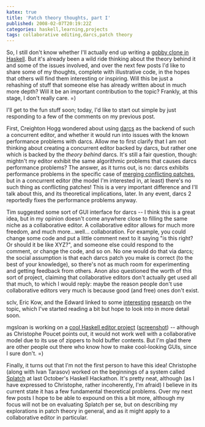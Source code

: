```yaml
---
katex: true
title: 'Patch theory thoughts, part I'
published: 2008-02-07T20:19:22Z
categories: haskell,learning,projects
tags: collaborative editing,darcs,patch theory
---
```


So, I still don't know whether I'll actually end up writing a <a href="https://byorgey.github.io/blog/posts/2008/02/04/gobby-haskell-and-patch-theory.html">gobby clone in Haskell</a>.  But it's already been a wild ride thinking about the theory behind it and some of the issues involved, and over the next few posts I'd like to share some of my thoughts, complete with illustrative code, in the hopes that others will find them interesting or inspiring. Will this be just a rehashing of stuff that someone else has already written about in much more depth?  Will it be an important contribution to the topic?  Frankly, at this stage, I don't really care. =)

I'll get to the fun stuff soon; today, I'd like to start out simple by just responding to a few of the comments on my previous post.

First, Creighton Hogg wondered about using <a href="http://darcs.net/">darcs</a> as the backend of such a concurrent editor, and whether it would run into issues with the known performance problems with darcs.  Allow me to first clarify that I am not thinking about creating a concurrent editor backed by darcs, but rather one which is backed by the <i>theory behind</i> darcs.  It's still a fair question, though: mightn't my editor exhibit the same algorithmic problems that causes darcs performance problems?  The answer, as it turns out, is no: darcs exhibits performance problems in the specific case of <a href="http://wiki.darcs.net/DarcsWiki/ConflictsFAQ#head-882e1bd93393425e47d1699ed72f9c4053f75ef2">merging conflicting patches</a>, but in a concurrent editor (the model I'm interested in, at least) there's no such thing as conflicting patches!  This is a very important difference and I'll talk about this, and its theoretical implications, later.  In any event, darcs 2 reportedly fixes the performance problems anyway.

Tim suggested some sort of GUI interface for darcs -- I think this is a great idea, but in my opinion doesn't come anywhere close to filling the same niche as a collaborative editor.  A collaborative editor allows for much more freedom, and much more...well... collaboration.  For example, you could change some code and put a little comment next to it saying "is this right? Or should it be like XYZ?", and someone else could respond to the comment, or change the code, and so on.  No one would do that via darcs; the social assumption is that each darcs patch you make is correct (to the best of your knowledge), so there's not as much room for experimenting and getting feedback from others.  Anon also questioned the worth of this sort of project, claiming that collaborative editors don't actually get used all that much, to which I would reply: maybe the reason people don't use collaborative editors very much is because good (and free) ones don't exist.

sclv, Eric Kow, and the Edward linked to some <a href="http://en.wikipedia.org/wiki/Operational_transformation">interesting</a> <a href="http://cs-people.bu.edu/dgd/thesis/original_paper.html">research</a> on the topic, which I've started reading a bit but hope to look into in more detail soon.  

mgsloan is working on a <a href="http://mgsloan.nfshost.com/darcs/haskroom/">cool Haskell editor project</a> (<a href="http://mgsloan.nfshost.com/haskroom.png">screenshot</a>) -- although as Christophe Poucet points out, it would not work well with a collaborative model due to its use of zippers to hold buffer contents.  But I'm glad there are other people out there who know how to make cool-looking GUIs, since I sure don't. =)

Finally, it turns out that I'm not the first person to have this idea!  Christophe (along with Ivan Tarasov) worked on the beginnings of a system called <a href="http://code.haskell.org/splatch/">Splatch</a> at last October's Haskell Hackathon.  It's pretty neat, although (as I have expressed to Christophe, rather incoherently, I'm afraid) I believe in its current state it has a few fundamental theoretical problems.  Over my next few posts I hope to be able to expound on this a bit more, although my focus will not be on evaluating Splatch per se, but on describing my explorations in patch theory in general, and as it might apply to a collaborative editor in particular.

